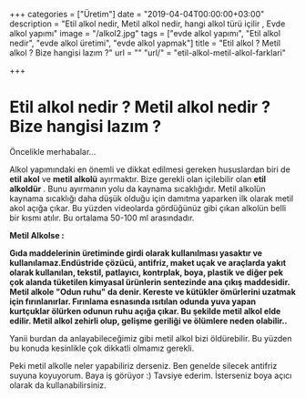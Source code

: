 +++
categories = ["Üretim"]
date = "2019-04-04T00:00:00+03:00"
description = "Etil alkol nedir, Metil alkol nedir, hangi alkol türü içilir , Evde alkol yapımı"
image = "/alkol2.jpg"
tags = ["evde alkol yapımı", "Etil alkol nedir", "evde alkol üretimi", "evde alkol yapmak"]
title = "Etil alkol ? Metil alkol ? Bize hangisi lazım ?"
url = ""
"url/" = "etil-alkol-metil-alkol-farklari"

+++
# Etil alkol nedir ? Metil alkol nedir ? Bize hangisi lazım ?

Öncelikle merhabalar...

Alkol yapımındaki en önemli ve dikkat edilmesi gereken hususlardan biri de **etil akol** ve **metil alkolü** ayırmaktır. Bize gerekli olan içilebilir olan **etil alkoldür** . Bunu ayırmanın yolu da kaynama sıcaklığıdır. Metil alkolün kaynama sıcaklığı daha düşük olduğu için damıtma yaparken ilk olarak metil akol açığa çıkar. Bu yüzden videolarda gördüğünüz gibi çıkan alkolün belli bir kısmı atılır. Bu ortalama 50-100 ml arasındadır.

**Metil Alkolse :**

**Gıda maddelerinin üretiminde girdi olarak kullanılması yasaktır ve kullanılamaz.Endüstride çözücü, antifriz, maket uçak ve araçlarda yakıt olarak kullanılan, tekstil, patlayıcı, kontrplak, boya, plastik ve diğer pek çok alanda tüketilen kimyasal ürünlerin sentezinde ana çıkış maddesidir. Metil alkole "Odun ruhu" da denir. Kereste ve kütükler ömürlerini uzatmak için fırınlanırlar. Fırınlama esnasında ısıtılan odunda yuva yapan kurtçuklar ölürken odunun ruhu açığa çıkar. Bu şekilde metil alkol elde edilir. Metil alkol zehirli olup, gelişme geriliği ve ölümlere neden olabilir..**

Yanii burdan da anlayabileceğimiz gibi metil alkol bizi öldürebilir. Bu yüzden bu konuda kesinlikle çok dikkatli olmamız gerekli.

Peki metil alkolle neler yapabiliriz derseniz. Ben genelde silecek antifriz suyuna koyuyorum. Baya iş görüyor :) Tavsiye ederim. İsterseniz boya açıcı olarak da kullanabilirsiniz.